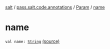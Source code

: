 [salt](../../index.md) / [pass.salt.code.annotations](../index.md) / [Param](index.md) / [name](./name.md)

# name

`val name: `[`String`](https://kotlinlang.org/api/latest/jvm/stdlib/kotlin/-string/index.html) [(source)](https://github.com/kurbaniec-tgm/salt/tree/master/code/annotations/AnnoController.kt#L34)